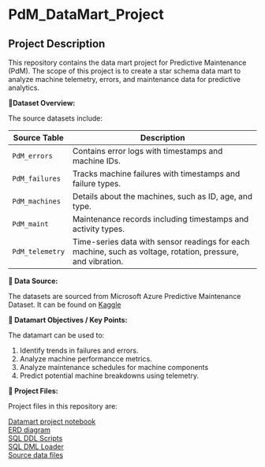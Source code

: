 # PdM_DataMart_Project
 
## Project Description
This repository contains the data mart project for Predictive Maintenance (PdM).
The scope of this project is to create a star schema data mart to analyze machine telemetry, errors, and maintenance data for predictive analytics.


**📝Dataset Overview:**   

The source datasets include:

| Source Table      | Description                                                                                          |
|-------------------|------------------------------------------------------------------------------------------------------|
| `PdM_errors`      | Contains error logs with timestamps and machine IDs.                                                 |
| `PdM_failures`    | Tracks machine failures with timestamps and failure types.                                           |
| `PdM_machines`    | Details about the machines, such as ID, age, and type.                                               |
| `PdM_maint`       | Maintenance records including timestamps and activity types.                                         |
| `PdM_telemetry`   | Time-series data with sensor readings for each machine, such as voltage, rotation, pressure, and vibration. |  


**📝 Data Source:**  

The datasets are sourced from Microsoft Azure Predictive Maintenance Dataset. It can be found on [Kaggle](https://www.kaggle.com/datasets/arnabbiswas1/microsoft-azure-predictive-maintenance/data)   

**📝 Datamart Objectives / Key Points:**  

The datamart can be used to:

1.  Identify trends in failures and errors.  
2.  Analyze machine performancce metrics.
3.	Analyze maintenance schedules for machine components
4.	Predict potential machine breakdowns using telemetry.  

**📝 Project Files:**   

Project files in this repository are:  

[Datamart project notebook](https://github.com/w0435723/PdM_DataMart_Project/blob/main/PdM_DataMart_Project.ipynb)  
[ERD diagram](https://github.com/w0435723/PdM_DataMart_Project/blob/main/images/PdM_ERD.png)  
[SQL DDL Scripts](https://github.com/w0435723/PdM_DataMart_Project/blob/main/SQL_files/PdM_Sql_DDL.sql)    
[SQL DML Loader](https://github.com/w0435723/PdM_DataMart_Project/blob/main/SQL_files/PdM_Sql_DML.sql)  
[Source data files](https://github.com/w0435723/PdM_DataMart_Project/tree/main/data)  
